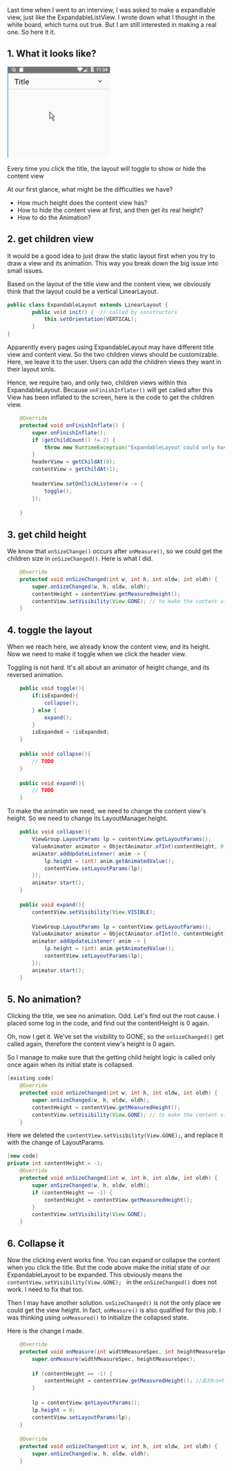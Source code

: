 Last time when I went to an interview, I was asked to make a expandlable view, just like the ExpandableListView. I wrote down what I thought in the white board, which turns out true. But I am still interested in making a real one. So here it it.

## 1. What it looks like?

![](./_image/expandable_layout.gif)

Every time you click the title, the layout will toggle to show or hide the content view

At our first glance, what might be the difficulties we have?
* How much height does the content view has?
* How to hide the content view at first, and then get its real height? 
* How to do the Animation?

## 2. get children view
It would be a good idea to just draw the static layout first when you try to draw a view and its animation. This way you break down the big issue into small issues.

Based on the layout of the title view and the content view, we obviously think that the layout could be a vertical LinearLayout. 

```java
public class ExpandableLayout extends LinearLayout {
        public void init() {  // called by constructors
            this.setOrientation(VERTICAL);
        }
}
```

Apparently every pages using ExpandableLayout may have different title view and content view. So the two children views should be customizable. Here, we leave it to the user. Users can add the children views they want in their layout xmls.

Hence, we require two, and only two, children views within this ExpandableLayout. Because `onFinishInflater()` will get called after this View has been inflated to the screen, here is the code to get the children view. 

```java
    @Override
    protected void onFinishInflate() {
        super.onFinishInflate();
        if (getChildCount() != 2) {
            throw new RuntimeException("ExpandableLayout could only have two children: header and content!");
        }        
        headerView = getChildAt(0);
        contentView = getChildAt(1);

        headerView.setOnClickListener(v -> {
            toggle();
        });

    }
```

## 3. get child height
We know that `onSizeChange()` occurs after `onMeasure()`, so we could get the children size in `onSizeChanged()`. Here is what I did.

```java
    @Override
    protected void onSizeChanged(int w, int h, int oldw, int oldh) {
        super.onSizeChanged(w, h, oldw, oldh);
        contentHeight = contentView.getMeasuredHeight(); 
        contentView.setVisibility(View.GONE); // to make the content view disappear when we first launch this page
    }
```


## 4. toggle the layout
When we reach here, we already know the content view, and its height. Now we need to make it toggle when we click the header view. 

Toggling is not hard. It's all about an animator of height change, and its reversed animation.

```java
    public void toggle(){
        if(isExpanded){
            collapse();
        } else {
            expand();
        }
        isExpanded = !isExpanded;
    }

    public void collapse(){
    	// TODO 
    }

    public void expand(){
    	// TODO
    }
```

To make the animatin we need, we need to change the content view's height. So we need to change its LayoutManager.height. 

```java
    public void collapse(){
        ViewGroup.LayoutParams lp = contentView.getLayoutParams();
        ValueAnimator animator = ObjectAnimator.ofInt(contentHeight, 0);
        animator.addUpdateListener( anim -> {
            lp.height = (int) anim.getAnimatedValue();
            contentView.setLayoutParams(lp);
        });
        animator.start();
    }

    public void expand(){
        contentView.setVisibility(View.VISIBLE);

        ViewGroup.LayoutParams lp = contentView.getLayoutParams();
        ValueAnimator animator = ObjectAnimator.ofInt(0, contentHeight);
        animator.addUpdateListener( anim -> {
            lp.height = (int) anim.getAnimatedValue();
            contentView.setLayoutParams(lp);
        });
        animator.start();
    }
```

## 5. No animation? 
Clicking the title, we see no animation. Odd. Let's find out the root cause. I placed some log in the code, and find out the contentHeight is 0 again.

Oh, now I get it. We've set the visibility to GONE, so the `onSizeChanged()` get called again,  therefore the content view's height is 0 again.

So I manage to make sure that the getting child height logic is called only once again when its initial state is collapsed.

```java
[existing code]
    @Override
    protected void onSizeChanged(int w, int h, int oldw, int oldh) {
        super.onSizeChanged(w, h, oldw, oldh);
        contentHeight = contentView.getMeasuredHeight(); 
        contentView.setVisibility(View.GONE); // to make the content view disappear when we first launch this page
    }
```

Here we deleted the `contentView.setVisibility(View.GONE);`, and replace it with the change of LayoutParams.

```java
[new code]
private int contentHeight = -1;
    @Override
    protected void onSizeChanged(int w, int h, int oldw, int oldh) {
        super.onSizeChanged(w, h, oldw, oldh);
        if (contentHeight == -1) {
            contentHeight = contentView.getMeasuredHeight();
        }
        contentView.setVisibility(View.GONE); 
    }
```

## 6. Collapse it 
Now the clicking event works fine. You can expand or collapse the content when you click the title. But the code above make the initial state of our ExpandableLayout to be expanded. This obviously means the `contentView.setVisibility(View.GONE); ` in the `onSizeChanged()` does not work. I need to fix that too.

Then I may have another solution. `onSizeChanged()` is not the only place we could get the view height. In fact, `onMeasure()` is also qualified for this job. I was thinking using `onMeasured()` to initialize the collapsed state.

Here is the change I made. 
```java
    @Override
    protected void onMeasure(int widthMeasureSpec, int heightMeasureSpec) {
        super.onMeasure(widthMeasureSpec, heightMeasureSpec);

        if (contentHeight == -1) {
            contentHeight = contentView.getMeasuredHeight(); //此时contentView.getHeight()仍是0
        }

        lp = contentView.getLayoutParams();
        lp.height = 0;
        contentView.setLayoutParams(lp);
    }

    @Override
    protected void onSizeChanged(int w, int h, int oldw, int oldh) {
        super.onSizeChanged(w, h, oldw, oldh);
    }
```

